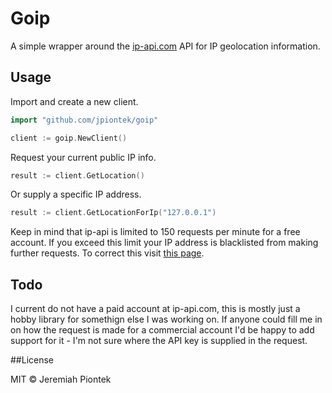 # Goip

A simple wrapper around the  [ip-api.com](http://ip-api.com) API for IP geolocation information. 

## Usage

Import and create a new client.

```go
import "github.com/jpiontek/goip"

client := goip.NewClient()
```

Request your current public IP info.

```go
result := client.GetLocation()
```

Or supply a specific IP address.

```go
result := client.GetLocationForIp("127.0.0.1")
```

Keep in mind that ip-api is limited to 150 requests per minute for a free account. If you exceed this limit your IP address is blacklisted from making further requests.
To correct this visit [this page](http://ip-api.com/docs/unban).

## Todo

I current do not have a paid account at ip-api.com, this is mostly just a hobby library for somethign else I was working on. If anyone could fill
me in on how the request is made for a commercial account I'd be happy to add support for it - I'm not sure where the API key is supplied in the request. 

##License

MIT &copy; Jeremiah Piontek

